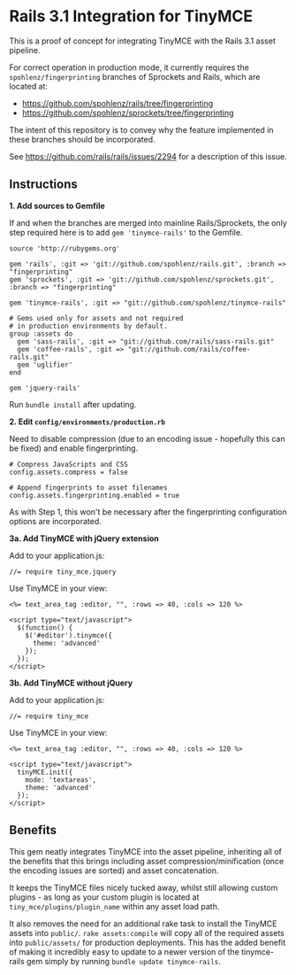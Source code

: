 Rails 3.1 Integration for TinyMCE
=================================

This is a proof of concept for integrating TinyMCE with the Rails 3.1 asset pipeline.

For correct operation in production mode, it currently requires the `spohlenz/fingerprinting` branches of Sprockets and Rails, which are located at:

* https://github.com/spohlenz/rails/tree/fingerprinting
* https://github.com/spohlenz/sprockets/tree/fingerprinting

The intent of this repository is to convey why the feature implemented in these branches should be incorporated.

See https://github.com/rails/rails/issues/2294 for a description of this issue.


Instructions
------------

**1. Add sources to Gemfile**

If and when the branches are merged into mainline Rails/Sprockets, the only step required here is to add `gem 'tinymce-rails'` to the Gemfile.

    source 'http://rubygems.org'
    
    gem 'rails', :git => 'git://github.com/spohlenz/rails.git', :branch => "fingerprinting"
    gem 'sprockets', :git => 'git://github.com/spohlenz/sprockets.git', :branch => "fingerprinting"
    
    gem 'tinymce-rails', :git => "git://github.com/spohlenz/tinymce-rails"
    
    # Gems used only for assets and not required
    # in production environments by default.
    group :assets do
      gem 'sass-rails', :git => "git://github.com/rails/sass-rails.git"
      gem 'coffee-rails', :git => "git://github.com/rails/coffee-rails.git"
      gem 'uglifier'
    end
    
    gem 'jquery-rails'

Run `bundle install` after updating.


**2. Edit `config/environments/production.rb`**

Need to disable compression (due to an encoding issue - hopefully this can be fixed) and enable fingerprinting.

    # Compress JavaScripts and CSS
    config.assets.compress = false

    # Append fingerprints to asset filenames
    config.assets.fingerprinting.enabled = true

As with Step 1, this won't be necessary after the fingerprinting configuration options are incorporated.


**3a. Add TinyMCE with jQuery extension**

Add to your application.js:

    //= require tiny_mce.jquery

Use TinyMCE in your view:

    <%= text_area_tag :editor, "", :rows => 40, :cols => 120 %>

    <script type="text/javascript">
      $(function() {
        $('#editor').tinymce({
          theme: 'advanced'
        });
      });
    </script>


**3b. Add TinyMCE without jQuery**

Add to your application.js:

    //= require tiny_mce

Use TinyMCE in your view:

    <%= text_area_tag :editor, "", :rows => 40, :cols => 120 %>

    <script type="text/javascript">
      tinyMCE.init({
        mode: 'textareas',
        theme: 'advanced'
      });
    </script>


Benefits
--------

This gem neatly integrates TinyMCE into the asset pipeline, inheriting all of the benefits that this brings including asset compression/minification (once the encoding issues are sorted) and asset concatenation.

It keeps the TinyMCE files nicely tucked away, whilst still allowing custom plugins - as long as your custom plugin is located at `tiny_mce/plugins/plugin_name` within any asset load path.

It also removes the need for an additional rake task to install the TinyMCE assets into `public/`. `rake assets:compile` will copy all of the required assets into `public/assets/` for production deployments. This has the added benefit of making it incredibly easy to update to a newer version of the tinymce-rails gem simply by running `bundle update tinymce-rails`.
